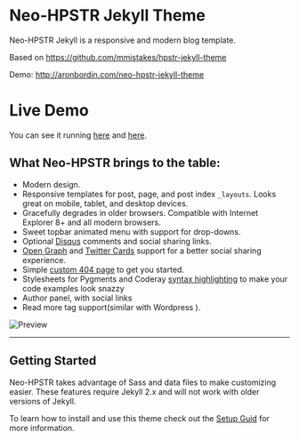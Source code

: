 # Neo-HPSTR Jekyll Theme

Neo-HPSTR Jekyll is a responsive and modern blog template.

Based on https://github.com/mmistakes/hpstr-jekyll-theme

Demo: http://aronbordin.com/neo-hpstr-jekyll-theme

# Live Demo

You can see it running [here](http://blog.rhesoft.com/) and [here](http://aronbordin.com/neo-hpstr-jekyll-theme/).


## What Neo-HPSTR brings to the table:

* Modern design.
* Responsive templates for post, page, and post index `_layouts`. Looks great on mobile, tablet, and desktop devices.
* Gracefully degrades in older browsers. Compatible with Internet Explorer 8+ and all modern browsers.  
* Sweet topbar animated menu with support for drop-downs.
* Optional [Disqus](http://disqus.com) comments and social sharing links.
* [Open Graph](https://developers.facebook.com/docs/opengraph/) and [Twitter Cards](https://dev.twitter.com/docs/cards) support for a better social sharing experience.
* Simple [custom 404 page](http://mmistakes.github.io/hpstr-jekyll-theme/404.html) to get you started.
* Stylesheets for Pygments and Coderay [syntax highlighting](http://mmistakes.github.io/hpstr-jekyll-theme/code-highlighting-post/) to make your code examples look snazzy
* Author panel, with social links
* Read more tag support(similar with Wordpress ).

![Preview](http://aron-bordin.github.io/neo-hpstr-jekyll-theme/images/neo-hpstr-jekyll-theme-preview.png)


---

## Getting Started

Neo-HPSTR takes advantage of Sass and data files to make customizing easier. These features require Jekyll 2.x and will not work with older versions of Jekyll.

To learn how to install and use this theme check out the [Setup Guid](http://aronbordin.com/neo-hpstr-jekyll-theme//theme-setup/) for more information.
